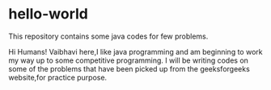 # hello-world
This repository contains some java codes for few problems.

Hi Humans!
Vaibhavi here,I like java programming and am beginning to work my way up to some competitive programming.
I will be writing codes on some of the problems that have been picked up from the geeksforgeeks website,for practice purpose.
